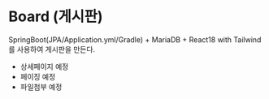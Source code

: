 # Board (게시판)

SpringBoot(JPA/Application.yml/Gradle) + MariaDB + React18 with Tailwind를 사용하여 게시판을 만든다.

- 상세페이지 예정
- 페이징 예정
- 파일첨부 예정
